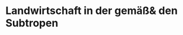 # Landwirtschaft in der  gemäß& den Subtropen

<!--stackedit_data:
eyJoaXN0b3J5IjpbLTEyMjU1Mjg5OTBdfQ==
-->